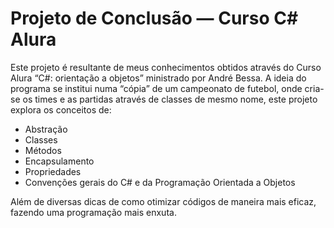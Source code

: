 # Projeto de Conclusão — Curso C# Alura

Este projeto é resultante de meus conhecimentos obtidos através do Curso Alura “C#: orientação a objetos” ministrado por André Bessa. A ideia do programa se institui numa “cópia” de um campeonato de futebol, onde cria-se os times e as partidas através de classes de mesmo nome, este projeto explora os conceitos de:

- Abstração
- Classes
- Métodos
- Encapsulamento
- Propriedades
- Convenções gerais do C# e da Programação Orientada a Objetos

Além de diversas dicas de como otimizar códigos de maneira mais eficaz, fazendo uma programação mais enxuta.
